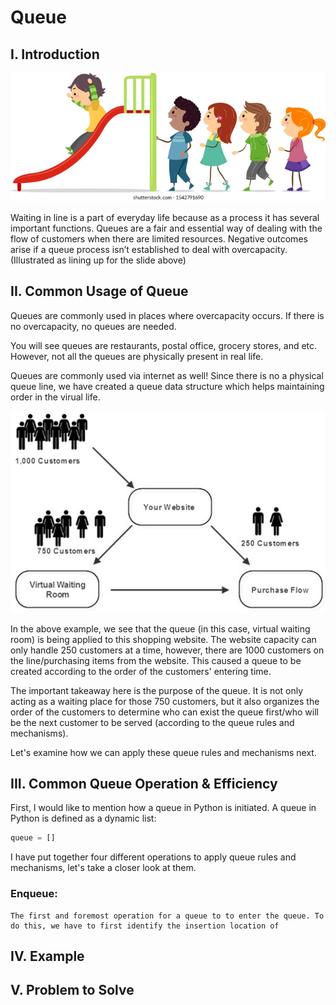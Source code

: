 # Queue

## I. Introduction

![Queue image](./images/queue-illustration.webp)

Waiting in line is a part of everyday life because as a process it has several important functions. Queues are a fair and essential way of dealing with the flow of customers when there are limited resources. Negative outcomes arise if a queue process isn’t established to deal with overcapacity. (Illustrated as lining up for the slide above)

## II. Common Usage of Queue

Queues are commonly used in places where overcapacity occurs. If there is no overcapacity, no queues are needed.

You will see queues are restaurants, postal office, grocery stores, and etc. However, not all the queues are physically present in real life.

Queues are commonly used via internet as well! Since there is no a physical queue line, we have created a queue data structure which helps maintaining order in the virual life.

![Online Queue](./images/online-queue.jpeg)

In the above example, we see that the queue (in this case, virtual waiting room) is being applied to this shopping website. The website capacity can only handle 250 customers at a time, however, there are 1000 customers on the line/purchasing items from the website. This caused a queue to be created according to the order of the customers' entering time.

The important takeaway here is the purpose of the queue. It is not only acting as a waiting place for those 750 customers, but it also organizes the order of the customers to determine who can exist the queue first/who will be the next customer to be served (according to the queue rules and mechanisms).

Let's examine how we can apply these queue rules and mechanisms next.

## III. Common Queue Operation & Efficiency

First, I would like to mention how a queue in Python is initiated.
A queue in Python is defined as a dynamic list:

```python
queue = []
```

I have put together four different operations to apply queue rules and mechanisms, let's take a closer look at them.

### Enqueue:

    The first and foremost operation for a queue to to enter the queue. To do this, we have to first identify the insertion location of


## IV. Example

## V. Problem to Solve
